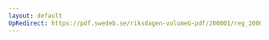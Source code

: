 ```yaml
---
layout: default
UpRedirect: https://pdf.swedeb.se/riksdagen-volumeG-pdf/200001/reg_200001/reg_200001_0466.pdf
---
```

